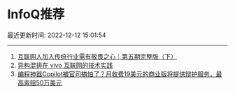 # InfoQ推荐

最近更新时间: 2022-12-12 15:01:54

--- 
1. [互联网人加入传统行业需有敬畏之心｜第五期完整版（下）](https://www.infoq.cn/article/BsEVgfPMQG0u83qTjlzt) 
2. [异构混排在 vivo 互联网的技术实践](https://www.infoq.cn/article/Om6jCm9eyAXS1Ar36hbi) 
3. [编程神器Copilot被官司搞怕了？月收费19美元的商业版将提供辩护服务，最高索赔50万美元](https://www.infoq.cn/article/509czSmTf7Qrv2TocrAu) 
